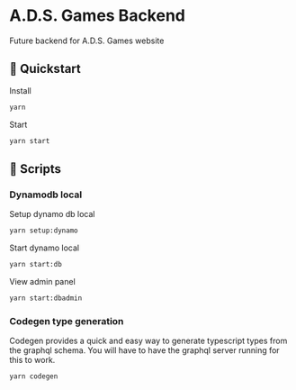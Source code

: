 # A.D.S. Games Backend

Future backend for A.D.S. Games website

## 🔧 Quickstart

Install

```bash
yarn
```

Start

```bash
yarn start
```

## 📝 Scripts

### Dynamodb local

Setup dynamo db local

```bash
yarn setup:dynamo
```

Start dynamo local

```bash
yarn start:db
```

View admin panel

```bash
yarn start:dbadmin
```

### Codegen type generation

Codegen provides a quick and easy way to generate typescript types from the graphql schema. You will have to have the graphql server running for this to work.

```bash
yarn codegen
```
